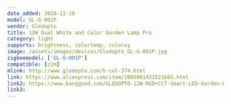 ```yaml
---
date_added: 2020-12-10
model: GL-G-001P
vendor: Gledopto
title: 12W Dual White and Color Garden Lamp Pro
category: light
supports: brightness, colortemp, colorxy
image: /assets/images/devices/Gledopto_GL-G-001P.jpg
zigbeemodel: ['GL-G-001P']
compatible: [z2m]
mlink: http://www.gledopto.com/h-col-374.html
link: https://www.aliexpress.com/item/1005001431521665.html
link2: https://www.banggood.com/GLEDOPTO-12W-RGB+CCT-Smart-LED-Garden-Light-Pro-Outdoor-Lawn-Lamp-Waterproof-IP65-Compatible-with-ZIGBEE-3_0-Tuya-App-Voice-RF-Remote-Control-p-1839812.html
link3: 
---
```



